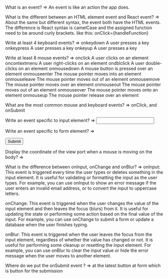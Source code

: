 What is an event? =>
An event is like an action the app does.

What is the different between an HTML element event and React event? =>
About the same but different syntax, the event both have the HTML events. The difference is React syntax is camelCase and the assigned function
need to be around curly brackets. like this: onClick={handleFunction}

Write at least 4 keyboard events? =>
onkeydown	A user presses a key
onkeypress	A user presses a key
onkeyup     A user presses a key

Write at least 8 mouse events? =>
onclick	A user clicks on an element
oncontextmenu	A user right-clicks on an element
ondblclick	    A user double-clicks on an element
onmousedown	    A mouse button is pressed over an element
onmouseenter	The mouse pointer moves into an element
onmouseleave	The mouse pointer moves out of an element
onmousemove	    The mouse pointer moves over an element
onmouseout	    The mouse pointer moves out of an element
onmouseover	    The mouse pointer moves onto an element
onmouseup       The mouse pointer release over an element

What are the most common mouse and keyboard events? =>
onClick, and onSubmit

Write an event specific to input element? =>
<input type="text" onClick={alert} />

Write an event specific to form element? =>
<form>
    <button onSubmit={handleSubmit}>Submit</button>
</form>

Display the coordinate of the view port when a mouse is moving on the body? =>
<body onMouseOver={viewPort}></body>

What is the difference between onInput, onChange and onBlur? =>
onInput: This event is triggered every time the user types or deletes something in the input element. 
It is useful for validating or formatting the input as the user types. For example, you can use onInput to show an error message if the user enters an invalid email address, or to convert the input to uppercase letters.

onChange: This event is triggered when the user changes the value of the input element and then leaves the focus (blurs) from it. 
It is useful for updating the state or performing some action based on the final value of the input. For example, you can use onChange to submit a form or update a database when the user finishes typing.

onBlur: This event is triggered when the user leaves the focus from the input element, regardless of whether the value has changed or not. 
It is useful for performing some cleanup or resetting the input element. For example, you can use onBlur to clear the input value or hide the error message when the user moves to another element.

Where do we put the onSubmit event ? =>
at the latest button at form which is button for the submission